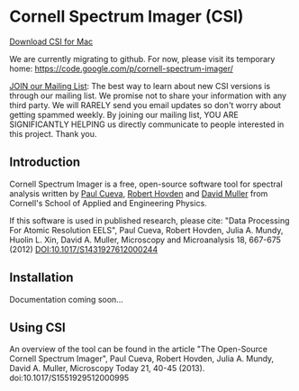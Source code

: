 Cornell Spectrum Imager (CSI)
======

[Download CSI for Mac](https://github.com/Hovden/cornell-spectrum-imager/releases/download/v1.5.5/ImageJ.CSI_v1.5.5.dmg)

We are currently migrating to github. For now, please visit its temporary home: https://code.google.com/p/cornell-spectrum-imager/

[JOIN our Mailing List](http://eepurl.com/blODF9): The best way to learn about new CSI versions is through our mailing list. We promise not to share your information with any third party. We will RARELY send you email updates so don't worry about getting spammed weekly. By joining our mailing list, YOU ARE SIGNIFICANTLY HELPING us directly communicate to people interested in this project. Thank you.

Introduction
------------

Cornell Spectrum Imager is a free, open-source software tool for spectral analysis written by [Paul Cueva](http://www.paulcueva.com/), [Robert Hovden](http://www.roberthovden.com) and [David Muller](http://muller.research.engineering.cornell.edu/) from Cornell's School of Applied and Engineering Physics.

If this software is used in published research, please cite: "Data Processing For Atomic Resolution EELS", Paul Cueva, Robert Hovden, Julia A. Mundy, Huolin L. Xin, David A. Muller, Microscopy and Microanalysis 18, 667-675 (2012) [DOI:10.1017/S1431927612000244](http://journals.cambridge.org/action/displayAbstract?fromPage=online&aid=8653673)

Installation
----------

Documentation coming soon...

Using CSI
----------
An overview of the tool can be found in the article "The Open-Source Cornell Spectrum Imager", Paul Cueva, Robert Hovden, Julia A. Mundy, David A. Muller, Microscopy Today 21, 40-45 (2013). doi:10.1017/S1551929512000995
